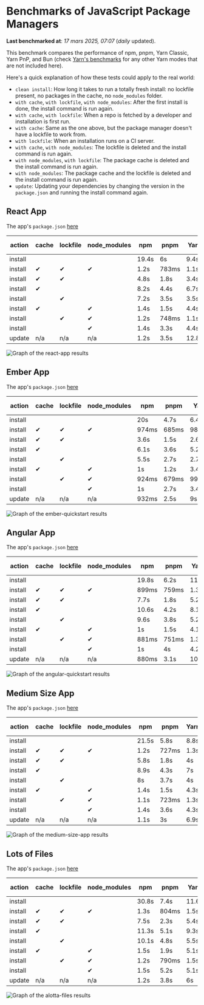 # Benchmarks of JavaScript Package Managers

**Last benchmarked at**: _17 mars 2025, 07:07_ (_daily_ updated).

This benchmark compares the performance of npm, pnpm, Yarn Classic, Yarn PnP, and Bun (check [Yarn's benchmarks](https://yarnpkg.com/benchmarks) for any other Yarn modes that are not included here).

Here's a quick explanation of how these tests could apply to the real world:

- `clean install`: How long it takes to run a totally fresh install: no lockfile present, no packages in the cache, no `node_modules` folder.
- `with cache`, `with lockfile`, `with node_modules`: After the first install is done, the install command is run again.
- `with cache`, `with lockfile`: When a repo is fetched by a developer and installation is first run.
- `with cache`: Same as the one above, but the package manager doesn't have a lockfile to work from.
- `with lockfile`: When an installation runs on a CI server.
- `with cache`, `with node_modules`: The lockfile is deleted and the install command is run again.
- `with node_modules`, `with lockfile`: The package cache is deleted and the install command is run again.
- `with node_modules`: The package cache and the lockfile is deleted and the install command is run again.
- `update`: Updating your dependencies by changing the version in the `package.json` and running the install command again.

## React App

The app's `package.json` [here](./fixtures/react-app/package.json)

| action  | cache | lockfile | node_modules| npm | pnpm | Yarn | Yarn PnP | Bun |
| ---     | ---   | ---      | ---         | --- | ---  | ---  | ---      | --- |
| install |       |          |             | 19.4s | 6s | 9.4s | 4.4s | 1.4s |
| install | ✔     | ✔        | ✔           | 1.2s | 783ms | 1.1s | n/a | 36ms |
| install | ✔     | ✔        |             | 4.8s | 1.8s | 3.4s | 945ms | 448ms |
| install | ✔     |          |             | 8.2s | 4.4s | 6.7s | 4.1s | 427ms |
| install |       | ✔        |             | 7.2s | 3.5s | 3.5s | 955ms | 421ms |
| install | ✔     |          | ✔           | 1.4s | 1.5s | 4.4s | n/a | 35ms |
| install |       | ✔        | ✔           | 1.2s | 748ms | 1.1s | n/a | 32ms |
| install |       |          | ✔           | 1.4s | 3.3s | 4.4s | n/a | 32ms |
| update  | n/a | n/a | n/a | 1.2s | 3.5s | 12.8s | 6.2s | 36ms |

<img alt="Graph of the react-app results" src="results/img/react-app.svg" />

## Ember App

The app's `package.json` [here](./fixtures/ember-quickstart/package.json)

| action  | cache | lockfile | node_modules| npm | pnpm | Yarn | Yarn PnP | Bun |
| ---     | ---   | ---      | ---         | --- | ---  | ---  | ---      | --- |
| install |       |          |             | 20s | 4.7s | 6.4s | 3.6s | 1s |
| install | ✔     | ✔        | ✔           | 974ms | 685ms | 981ms | n/a | 28ms |
| install | ✔     | ✔        |             | 3.6s | 1.5s | 2.6s | 852ms | 359ms |
| install | ✔     |          |             | 6.1s | 3.6s | 5.2s | 3.2s | 364ms |
| install |       | ✔        |             | 5.5s | 2.7s | 2.7s | 847ms | 337ms |
| install | ✔     |          | ✔           | 1s | 1.2s | 3.4s | n/a | 27ms |
| install |       | ✔        | ✔           | 924ms | 679ms | 993ms | n/a | 25ms |
| install |       |          | ✔           | 1s | 2.7s | 3.4s | n/a | 25ms |
| update  | n/a | n/a | n/a | 932ms | 2.5s | 9s | 4.5s | 28ms |

<img alt="Graph of the ember-quickstart results" src="results/img/ember-quickstart.svg" />

## Angular App

The app's `package.json` [here](./fixtures/angular-quickstart/package.json)

| action  | cache | lockfile | node_modules| npm | pnpm | Yarn | Yarn PnP | Bun |
| ---     | ---   | ---      | ---         | --- | ---  | ---  | ---      | --- |
| install |       |          |             | 19.8s | 6.2s | 11.7s | 4.4s | 1.7s |
| install | ✔     | ✔        | ✔           | 899ms | 759ms | 1.3s | n/a | 30ms |
| install | ✔     | ✔        |             | 7.7s | 1.8s | 5.2s | 1.2s | 879ms |
| install | ✔     |          |             | 10.6s | 4.2s | 8.1s | 4s | 830ms |
| install |       | ✔        |             | 9.6s | 3.8s | 5.2s | 1.2s | 841ms |
| install | ✔     |          | ✔           | 1s | 1.5s | 4.1s | n/a | 29ms |
| install |       | ✔        | ✔           | 881ms | 751ms | 1.3s | n/a | 27ms |
| install |       |          | ✔           | 1s | 4s | 4.2s | n/a | 27ms |
| update  | n/a | n/a | n/a | 880ms | 3.1s | 10.3s | 4.2s | 34ms |

<img alt="Graph of the angular-quickstart results" src="results/img/angular-quickstart.svg" />

## Medium Size App

The app's `package.json` [here](./fixtures/medium-size-app/package.json)

| action  | cache | lockfile | node_modules| npm | pnpm | Yarn | Yarn PnP | Bun |
| ---     | ---   | ---      | ---         | --- | ---  | ---  | ---      | --- |
| install |       |          |             | 21.5s | 5.8s | 8.8s | 4.6s | 1.3s |
| install | ✔     | ✔        | ✔           | 1.2s | 727ms | 1.3s | n/a | 33ms |
| install | ✔     | ✔        |             | 5.8s | 1.8s | 4s | 1.1s | 493ms |
| install | ✔     |          |             | 8.9s | 4.3s | 7s | 4.1s | 477ms |
| install |       | ✔        |             | 8s | 3.7s | 4s | 1.1s | 463ms |
| install | ✔     |          | ✔           | 1.4s | 1.5s | 4.3s | n/a | 33ms |
| install |       | ✔        | ✔           | 1.1s | 723ms | 1.3s | n/a | 30ms |
| install |       |          | ✔           | 1.4s | 3.6s | 4.3s | n/a | 30ms |
| update  | n/a | n/a | n/a | 1.1s | 3s | 6.9s | 4.2s | 41ms |

<img alt="Graph of the medium-size-app results" src="results/img/medium-size-app.svg" />

## Lots of Files

The app's `package.json` [here](./fixtures/alotta-files/package.json)

| action  | cache | lockfile | node_modules| npm | pnpm | Yarn | Yarn PnP | Bun |
| ---     | ---   | ---      | ---         | --- | ---  | ---  | ---      | --- |
| install |       |          |             | 30.8s | 7.4s | 11.6s | 5.4s | 1.8s |
| install | ✔     | ✔        | ✔           | 1.3s | 804ms | 1.5s | n/a | 41ms |
| install | ✔     | ✔        |             | 7.5s | 2.3s | 5.4s | 1.3s | 723ms |
| install | ✔     |          |             | 11.3s | 5.1s | 9.3s | 4.9s | 718ms |
| install |       | ✔        |             | 10.1s | 4.8s | 5.5s | 1.3s | 717ms |
| install | ✔     |          | ✔           | 1.5s | 1.9s | 5.1s | n/a | 41ms |
| install |       | ✔        | ✔           | 1.2s | 790ms | 1.5s | n/a | 38ms |
| install |       |          | ✔           | 1.5s | 5.2s | 5.1s | n/a | 38ms |
| update  | n/a | n/a | n/a | 1.2s | 3.8s | 6s | 4.9s | 89ms |

<img alt="Graph of the alotta-files results" src="results/img/alotta-files.svg" />